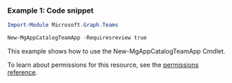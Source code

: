 ### Example 1: Code snippet

```powershellImport-Module Microsoft.Graph.Teams

New-MgAppCatalogTeamApp -Requiresreview true
```
This example shows how to use the New-MgAppCatalogTeamApp Cmdlet.
To learn about permissions for this resource, see the [permissions reference](/graph/permissions-reference).

